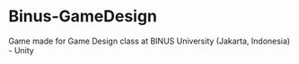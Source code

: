 # Binus-GameDesign
Game made for Game Design class at BINUS University (Jakarta, Indonesia) - Unity
